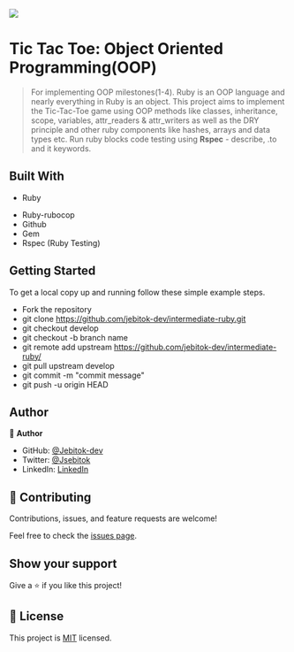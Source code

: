 ![](https://img.shields.io/badge/Microverse-blueviolet)

# Tic Tac Toe: Object Oriented Programming(OOP)

> For implementing OOP milestones(1-4).
> Ruby is an OOP language and nearly everything in Ruby is an object. This project aims to implement the Tic-Tac-Toe game using OOP methods like classes, inheritance, scope, variables, attr_readers & attr_writers as well as the DRY principle and other ruby components like hashes, arrays and data types etc.
> Run ruby blocks code testing using **Rspec** - describe, .to and it keywords.

<!-- ![screenshot](./app_screenshot.png) -->

## Built With

- Ruby
<!-- - Frameworks -->
- Ruby-rubocop
- Github
- Gem
- Rspec (Ruby Testing)

<!-- ## Live Demo -->

<!-- [Live Demo Link](https://livedemo.com) -->

## Getting Started

To get a local copy up and running follow these simple example steps.

- Fork the repository
- git clone https://github.com/jebitok-dev/intermediate-ruby.git
- git checkout develop
- git checkout -b branch name
- git remote add upstream https://github.com/jebitok-dev/intermediate-ruby/
- git pull upstream develop
- git commit -m "commit message"
- git push -u origin HEAD

<!-- ### Prerequisites

### Setup

### Install

### Usage

### Run tests

### Deployment -->

## Author

👤 **Author**

- GitHub: [@Jebitok-dev](https://github.com/jebitok-dev)
- Twitter: [@Jsebitok](https://twitter.com/jsebitok)
- LinkedIn: [LinkedIn](https://linkedin.com/in/sharon-jebitok/)

## 🤝 Contributing

Contributions, issues, and feature requests are welcome!

Feel free to check the [issues page](https://github.com/jebitok-dev/intermediate-ruby/issues).

## Show your support

Give a ⭐️ if you like this project!

<!-- ## Acknowledgments

- Hat tip to anyone whose code was used
- Inspiration
- etc -->

## 📝 License

This project is [MIT](https://mit-license.org/) licensed.
